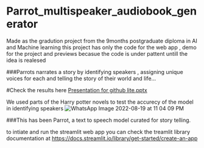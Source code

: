 # Parrot_multispeaker_audiobook_generator
Made as the gradution project from the 9months postgraduate diploma in AI and Machine learning
this project has only the code for the web app , demo for the project and previews becasue the code is under pattent untill the idea is realesed 


###Parrots narrates a story by identifying speakers , assigning unique voices for each and telling the story of their world and life…



#Check the results here 
[Presentation for github lite.pptx](https://github.com/ahmednabih1/Parrot_multispeaker_audiobook_generator/files/9756717/Presentation.for.github.lite.pptx)


We used parts of the Harry potter novels to test the accurecy of the model in identifying speakers 
![WhatsApp Image 2022-08-19 at 11 04 09 PM](https://user-images.githubusercontent.com/105660518/195116726-55333f78-303e-4757-b397-6e7be8be9c53.jpeg)


###This has been Parrot, a text to speech model curated for story telling.

to intiate and run the streamlit web app you can check the treamlit library documentation at
https://docs.streamlit.io/library/get-started/create-an-app
